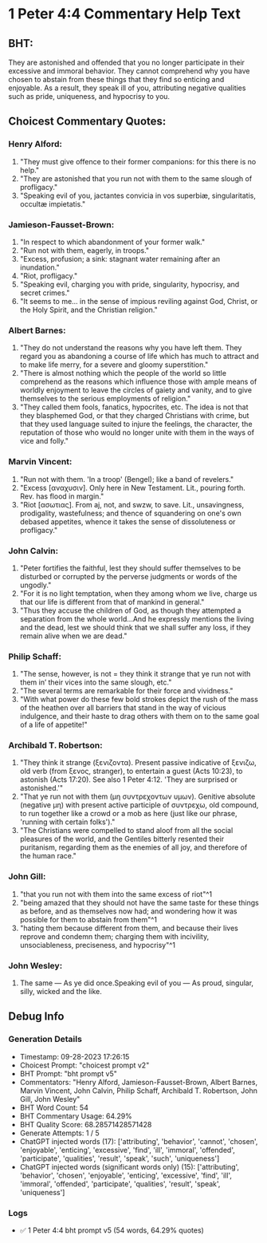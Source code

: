 # 1 Peter 4:4 Commentary Help Text

## BHT:
They are astonished and offended that you no longer participate in their excessive and immoral behavior. They cannot comprehend why you have chosen to abstain from these things that they find so enticing and enjoyable. As a result, they speak ill of you, attributing negative qualities such as pride, uniqueness, and hypocrisy to you.

## Choicest Commentary Quotes:
### Henry Alford:
1. "They must give offence to their former companions: for this there is no help."
2. "They are astonished that you run not with them to the same slough of profligacy."
3. "Speaking evil of you, jactantes convicia in vos superbiæ, singularitatis, occultæ impietatis."

### Jamieson-Fausset-Brown:
1. "In respect to which abandonment of your former walk."
2. "Run not with them, eagerly, in troops."
3. "Excess, profusion; a sink: stagnant water remaining after an inundation."
4. "Riot, profligacy."
5. "Speaking evil, charging you with pride, singularity, hypocrisy, and secret crimes."
6. "It seems to me... in the sense of impious reviling against God, Christ, or the Holy Spirit, and the Christian religion."

### Albert Barnes:
1. "They do not understand the reasons why you have left them. They regard you as abandoning a course of life which has much to attract and to make life merry, for a severe and gloomy superstition."
2. "There is almost nothing which the people of the world so little comprehend as the reasons which influence those with ample means of worldly enjoyment to leave the circles of gaiety and vanity, and to give themselves to the serious employments of religion."
3. "They called them fools, fanatics, hypocrites, etc. The idea is not that they blasphemed God, or that they charged Christians with crime, but that they used language suited to injure the feelings, the character, the reputation of those who would no longer unite with them in the ways of vice and folly."

### Marvin Vincent:
1. "Run not with them. 'In a troop' (Bengel); like a band of revelers." 
2. "Excess [αναχυσιν]. Only here in New Testament. Lit., pouring forth. Rev. has flood in margin."
3. "Riot [ασωτιας]. From aj, not, and swzw, to save. Lit., unsavingness, prodigality, wastefulness; and thence of squandering on one's own debased appetites, whence it takes the sense of dissoluteness or profligacy."

### John Calvin:
1. "Peter fortifies the faithful, lest they should suffer themselves to be disturbed or corrupted by the perverse judgments or words of the ungodly."
2. "For it is no light temptation, when they among whom we live, charge us that our life is different from that of mankind in general."
3. "Thus they accuse the children of God, as though they attempted a separation from the whole world...And he expressly mentions the living and the dead, lest we should think that we shall suffer any loss, if they remain alive when we are dead."

### Philip Schaff:
1. "The sense, however, is not = they think it strange that ye run not with them in’ their vices into the same slough, etc."
2. "The several terms are remarkable for their force and vividness."
3. "With what power do these few bold strokes depict the rush of the mass of the heathen over all barriers that stand in the way of vicious indulgence, and their haste to drag others with them on to the same goal of a life of appetite!"


### Archibald T. Robertson:
1. "They think it strange (ξενιζοντα). Present passive indicative of ξενιζω, old verb (from ξενος, stranger), to entertain a guest (Acts 10:23), to astonish (Acts 17:20). See also 1 Peter 4:12. 'They are surprised or astonished.'"
2. "That ye run not with them (μη συντρεχοντων υμων). Genitive absolute (negative μη) with present active participle of συντρεχω, old compound, to run together like a crowd or a mob as here (just like our phrase, 'running with certain folks')."
3. "The Christians were compelled to stand aloof from all the social pleasures of the world, and the Gentiles bitterly resented their puritanism, regarding them as the enemies of all joy, and therefore of the human race."

### John Gill:
1. "that you run not with them into the same excess of riot"^1
2. "being amazed that they should not have the same taste for these things as before, and as themselves now had; and wondering how it was possible for them to abstain from them"^1
3. "hating them because different from them, and because their lives reprove and condemn them; charging them with incivility, unsociableness, preciseness, and hypocrisy"^1

### John Wesley:
1. The same — As ye did once.Speaking evil of you — As proud, singular, silly, wicked and the like.


## Debug Info
### Generation Details
- Timestamp: 09-28-2023 17:26:15
- Choicest Prompt: "choicest prompt v2"
- BHT Prompt: "bht prompt v5"
- Commentators: "Henry Alford, Jamieson-Fausset-Brown, Albert Barnes, Marvin Vincent, John Calvin, Philip Schaff, Archibald T. Robertson, John Gill, John Wesley"
- BHT Word Count: 54
- BHT Commentary Usage: 64.29%
- BHT Quality Score: 68.28571428571428
- Generate Attempts: 1 / 5
- ChatGPT injected words (17):
	['attributing', 'behavior', 'cannot', 'chosen', 'enjoyable', 'enticing', 'excessive', 'find', 'ill', 'immoral', 'offended', 'participate', 'qualities', 'result', 'speak', 'such', 'uniqueness']
- ChatGPT injected words (significant words only) (15):
	['attributing', 'behavior', 'chosen', 'enjoyable', 'enticing', 'excessive', 'find', 'ill', 'immoral', 'offended', 'participate', 'qualities', 'result', 'speak', 'uniqueness']

### Logs
- ✅ 1 Peter 4:4 bht prompt v5 (54 words, 64.29% quotes)